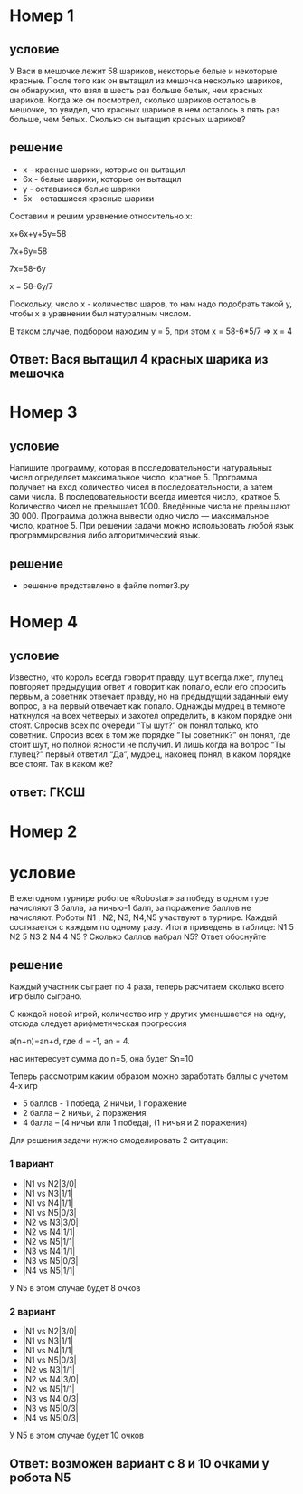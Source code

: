 # Номер 1
## условие
У Васи в мешочке лежит 58 шариков, некоторые белые и некоторые
красные. После того как он вытащил из мешочка несколько шариков, он обнаружил,
что взял в шесть раз больше белых, чем красных шариков. Когда же он посмотрел,
сколько шариков осталось в мешочке, то увидел, что красных шариков в нем
осталось в пять раз больше, чем белых. Сколько он вытащил красных шариков?
## решение
* x - красные шарики, которые он вытащил
* 6x - белые шарики, которые он вытащил
* y - оставшиеся белые шарики
* 5x - оставшиеся красные шарики

Составим и решим уравнение относительно x:

x+6x+y+5y=58

7x+6y=58

7x=58-6y

x = 58-6y/7

Поскольку, число x - количество шаров, то нам надо подобрать такой y, чтобы x в уравнении был натуралным числом.

В таком случае, подбором находим y = 5, при этом x = 58-6*5/7 => x = 4

## Ответ: Вася вытащил 4 красных шарика из мешочка

# Номер 3
## условие
Напишите программу, которая в последовательности натуральных чисел определяет
максимальное число, кратное 5. Программа получает на вход количество чисел в
последовательности, а затем сами числа. В последовательности всегда имеется
число, кратное 5. Количество чисел не превышает 1000. Введённые числа не
превышают 30 000. Программа должна вывести одно число — максимальное число,
кратное 5. При решении задачи можно использовать любой язык
программирования либо алгоритмический язык.
## решение
* решение представлено в файле nomer3.py
# Номер 4
## условие
Известно, что король всегда говорит правду, шут всегда лжет, глупец повторяет
предыдущий ответ и говорит как попало, если его спросить первым, а советник
отвечает правду, но на предыдущий заданный ему вопрос, а на первый отвечает как
попало. Однажды мудрец в темноте наткнулся на всех четверых и захотел
определить, в каком порядке они стоят. Спросив всех по очереди “Ты шут?” он понял
только, кто советник. Спросив всех в том же порядке “Ты советник?” он понял, где
стоит шут, но полной ясности не получил. И лишь когда на вопрос “Ты глупец?”
первый ответил “Да”, мудрец, наконец понял, в каком порядке все стоят. Так в каком
же?
## ответ: ГКСШ
# Номер 2
# условие
В ежегодном турнире роботов «Robostar» за победу в одном туре
начисляют 3 балла, за ничью-1 балл, за поражение баллов не начисляют. Роботы N1
, N2, N3, N4,N5 участвуют в турнире. Каждый состязается с каждым по одному разу.
Итоги приведены в таблице:
N1 5
N2 5
N3 2
N4 4
N5 ?
Сколько баллов набрал N5? Ответ обоснуйте
## решение
Каждый участник сыграет по 4 раза, теперь расчитаем сколько всего игр было сыграно.

С каждой новой игрой, количество игр у других уменьшается на одну, отсюда следует арифметическая прогрессия

a(n+n)=an+d, где d = -1, an = 4.

нас интересует сумма до n=5, она будет Sn=10

Теперь рассмотрим каким образом можно заработать баллы с учетом 4-х игр

* 5 баллов - 1 победа, 2 ничьи, 1 поражение
* 2 балла – 2 ничьи, 2 поражения
* 4 балла – (4 ничьи или 1 победа), (1 ничья и 2 поражения)

Для решения задачи нужно смоделировать 2 ситуации:
### 1 вариант
* |N1 vs N2|3/0|
* |N1 vs N3|1/1|
* |N1 vs N4|1/1|
* |N1 vs N5|0/3|
* |N2 vs N3|3/0|
* |N2 vs N4|1/1|
* |N2 vs N5|1/1|
* |N3 vs N4|1/1|
* |N3 vs N5|0/3|
* |N4 vs N5|1/1|

У N5 в этом случае будет 8 очков
### 2 вариант
* |N1 vs N2|3/0|
* |N1 vs N3|1/1|
* |N1 vs N4|1/1|
* |N1 vs N5|0/3|
* |N2 vs N3|1/1|
* |N2 vs N4|3/0|
* |N2 vs N5|1/1|
* |N3 vs N4|0/3|
* |N3 vs N5|0/3|
* |N4 vs N5|0/3|

У N5 в этом случае будет 10 очков
## Ответ: возможен вариант с 8 и 10 очками у робота N5